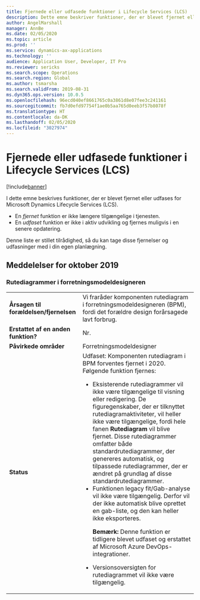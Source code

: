 ```yaml
---
title: Fjernede eller udfasede funktioner i Lifecycle Services (LCS)
description: Dette emne beskriver funktioner, der er blevet fjernet eller vil blive udfaset fra Microsoft Dynamics Lifecycle Services (LCS).
author: AngelMarshall
manager: AnnBe
ms.date: 02/05/2020
ms.topic: article
ms.prod: ''
ms.service: dynamics-ax-applications
ms.technology: ''
audience: Application User, Developer, IT Pro
ms.reviewer: sericks
ms.search.scope: Operations
ms.search.region: Global
ms.author: tsmarsha
ms.search.validFrom: 2019-08-31
ms.dyn365.ops.version: 10.0.5
ms.openlocfilehash: 96ecd040ef8661765c0a3861d8e07fee3c241161
ms.sourcegitcommit: fb7d0efd97754f1ae0b5aa765d0eeb3f57b8078f
ms.translationtype: HT
ms.contentlocale: da-DK
ms.lasthandoff: 02/05/2020
ms.locfileid: "3027974"
---
```

# <a name="removed-or-deprecated-features-in-lifecycle-services-lcs"></a>Fjernede eller udfasede funktioner i Lifecycle Services (LCS)

[!include[banner](../includes/banner.md)]

I dette emne beskrives funktioner, der er blevet fjernet eller udfases for Microsoft Dynamics Lifecycle Services (LCS).

- En *fjernet* funktion er ikke længere tilgængelige i tjenesten.
- En *udfaset* funktion er ikke i aktiv udvikling og fjernes muligvis i en senere opdatering.

Denne liste er stillet tilrådighed, så du kan tage disse fjernelser og udfasninger med i din egen planlægning.

## <a name="october-2019-announcements"></a>Meddelelser for oktober 2019

### <a name="flowchart-diagrams-in-business-process-modeler"></a>Rutediagrammer i forretningsmodeldesigneren

<table>
<tbody>
<tr>
<td><strong>Årsagen til forældelsen/fjernelsen</strong></td>
<td>Vi fraråder komponenten rutediagram i forretningsmodeldesigneren (BPM), fordi det forældre design forårsagede lavt forbrug.</td>
</tr>
<tr>
<td><strong>Erstattet af en anden funktion?</strong></td>
<td>Nr.</td>
</tr>
<tr>
<td><strong>Påvirkede områder</strong></td>
<td>Forretningsmodeldesigner</td>
</tr>
<tr>
<td><strong>Status</strong></td>
<td>Udfaset: Komponenten rutediagram i BPM forventes fjernet i 2020. Følgende funktion fjernes:
<ul>
<li>Eksisterende rutediagrammer vil ikke være tilgængelige til visning eller redigering. De figuregenskaber, der er tilknyttet rutediagramaktiviteter, vil heller ikke være tilgængelige, fordi hele fanen <strong>Rutediagram</strong> vil blive fjernet. Disse rutediagrammer omfatter både standardrutediagrammer, der genereres automatisk, og tilpassede rutediagrammer, der er ændret på grundlag af disse standardrutediagrammer.</li>
<li>Funktionen legacy fit/Gab-analyse vil ikke være tilgængelig. Derfor vil der ikke automatisk blive oprettet en gab-liste, og den kan heller ikke eksporteres.
<p><strong>Bemærk:</strong> Denne funktion er tidligere blevet udfaset og erstattet af Microsoft Azure DevOps-integrationer.</p>
</li>
<li>Versionsoversigten for rutediagrammet vil ikke være tilgængelig.</li>
</ul>
</td>
</tr>
</tbody>
</table>
